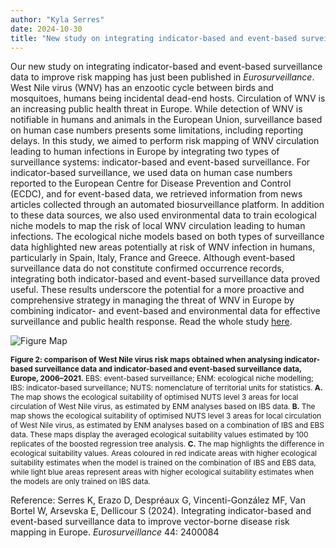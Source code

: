 ```yaml
---
author: "Kyla Serres"
date: 2024-10-30
title: "New study on integrating indicator-based and event-based surveillance data to improve risk mapping"
---
```

Our new study on integrating indicator-based and event-based surveillance data to improve risk mapping has just been published in *Eurosurveillance*. West Nile virus (WNV) has an enzootic cycle between birds and mosquitoes, humans being incidental dead-end hosts. Circulation of WNV is an increasing public health threat in Europe. While detection of WNV is notifiable in humans and animals in the European Union, surveillance based on human case numbers presents some limitations, including reporting delays. In this study, we aimed to perform risk mapping of WNV circulation leading to human infections in Europe by integrating two types of surveillance systems: indicator-based and event-based surveillance. For indicator-based surveillance, we used data on human case numbers reported to the European Centre for Disease Prevention and Control (ECDC), and for event-based data, we retrieved information from news articles collected through an automated biosurveillance platform. In addition to these data sources, we also used environmental data to train ecological niche models to map the risk of local WNV circulation leading to human infections. The ecological niche models based on both types of surveillance data highlighted new areas potentially at risk of WNV infection in humans, particularly in Spain, Italy, France and Greece. Although event-based surveillance data do not constitute confirmed occurrence records, integrating both indicator-based and event-based surveillance data proved useful. These results underscore the potential for a more proactive and comprehensive strategy in managing the threat of WNV in Europe by combining indicator- and event-based and environmental data for effective surveillance and public health response. Read the whole study [here](https://www.eurosurveillance.org/content/10.2807/1560-7917.ES.2024.29.44.2400084).

![Figure Map](/images/Eurosurveillance.png)

<span style="font-size:0.85em;">**Figure 2: comparison of West Nile virus risk maps obtained when analysing indicator-based surveillance data and indicator-based and event-based surveillance data, Europe, 2006–2021.** EBS: event-based surveillance; ENM: ecological niche modelling; IBS: indicator-based surveillance; NUTS: nomenclature of territorial units for statistics. **A.** The map shows the ecological suitability of optimised NUTS level 3 areas for local circulation of West Nile virus, as estimated by ENM analyses based on IBS data. **B.** The map shows the ecological suitability of optimised NUTS level 3 areas for local circulation of West Nile virus, as estimated by ENM analyses based on a combination of IBS and EBS data. These maps display the averaged ecological suitability values estimated by 100 replicates of the boosted regression tree analysis. **C.** The map highlights the difference in ecological suitability values. Areas coloured in red indicate areas with higher ecological suitability estimates when the model is trained on the combination of IBS and EBS data, while light blue areas represent areas with higher ecological suitability estimates when the models are only trained on IBS data. </span>

Reference:
Serres K, Erazo D, Despréaux G, Vincenti-González MF, Van Bortel W, Arsevska E, Dellicour S (2024). Integrating indicator-based and event-based surveillance data to improve vector-borne disease risk mapping in Europe. *Eurosurveillance* 44: 2400084

